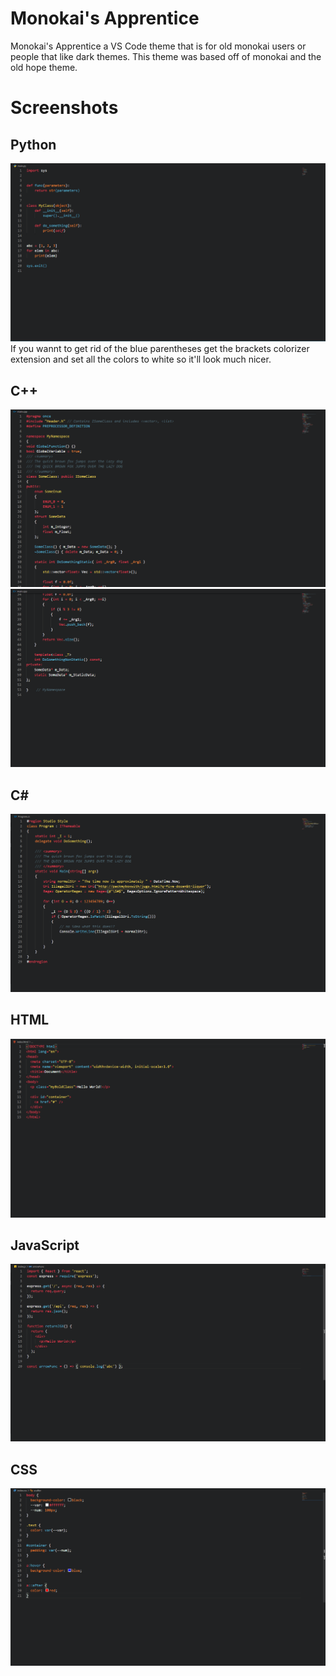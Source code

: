 # Monokai's Apprentice

Monokai's Apprentice a VS Code theme that is for old monokai users or people that like dark themes. This theme was based off of monokai and the old hope theme.

# Screenshots

## Python

<img src='./screenshots/python.png' />
If you wannt to get rid of the blue parentheses get the brackets colorizer extension and set all the colors to white
so it'll look much nicer.

## C++

<img src='./screenshots/cpp1.png' />
<img src='./screenshots/cpp2.png' />

## C#

<img src='./screenshots/csharp.png' />

## HTML

<img src='./screenshots/html.png' />

## JavaScript

<img src='./screenshots/javascript.png' />

## CSS

<img src='./screenshots/css.png' />
